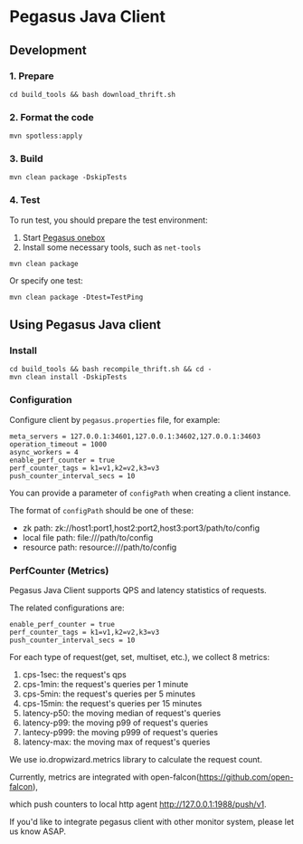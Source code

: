 <!--
Licensed to the Apache Software Foundation (ASF) under one
or more contributor license agreements.  See the NOTICE file
distributed with this work for additional information
regarding copyright ownership.  The ASF licenses this file
to you under the Apache License, Version 2.0 (the
"License"); you may not use this file except in compliance
with the License.  You may obtain a copy of the License at

http://www.apache.org/licenses/LICENSE-2.0

Unless required by applicable law or agreed to in writing,
software distributed under the License is distributed on an
"AS IS" BASIS, WITHOUT WARRANTIES OR CONDITIONS OF ANY
KIND, either express or implied.  See the License for the
specific language governing permissions and limitations
under the License.
-->

# Pegasus Java Client

## Development

### 1. Prepare

```
cd build_tools && bash download_thrift.sh
```

### 2. Format the code

```
mvn spotless:apply
```

### 3. Build

```
mvn clean package -DskipTests
```

### 4. Test

To run test, you should prepare the test environment:
1. Start [Pegasus onebox](https://pegasus.apache.org/overview/onebox/)
2. Install some necessary tools, such as `net-tools`

```
mvn clean package
```

Or specify one test:

```
mvn clean package -Dtest=TestPing
```

## Using Pegasus Java client

### Install

```
cd build_tools && bash recompile_thrift.sh && cd -
mvn clean install -DskipTests
```

### Configuration

Configure client by `pegasus.properties` file, for example:

```
meta_servers = 127.0.0.1:34601,127.0.0.1:34602,127.0.0.1:34603
operation_timeout = 1000
async_workers = 4
enable_perf_counter = true
perf_counter_tags = k1=v1,k2=v2,k3=v3
push_counter_interval_secs = 10
```

You can provide a parameter of `configPath` when creating a client instance.

The format of `configPath` should be one of these:
* zk path: zk://host1:port1,host2:port2,host3:port3/path/to/config
* local file path: file:///path/to/config
* resource path: resource:///path/to/config

### PerfCounter (Metrics)

Pegasus Java Client supports QPS and latency statistics of requests.

The related configurations are:

```
enable_perf_counter = true
perf_counter_tags = k1=v1,k2=v2,k3=v3
push_counter_interval_secs = 10
```

For each type of request(get, set, multiset, etc.), we collect 8 metrics:
1. cps-1sec: the request's qps
2. cps-1min: the request's queries per 1 minute
3. cps-5min: the request's queries per 5 minutes
4. cps-15min: the request's queries per 15 minutes
5. latency-p50: the moving median of request's queries
6. latency-p99: the moving p99 of request's queries
7. lantecy-p999: the moving p999 of request's queries
8. latency-max: the moving max of request's queries

We use io.dropwizard.metrics library to calculate the request count.

Currently, metrics are integrated with open-falcon(https://github.com/open-falcon),
<!-- markdown-link-check-disable -->
which push counters to local http agent http://127.0.0.1:1988/push/v1.
<!-- markdown-link-check-enable-->

If you'd like to integrate pegasus client with other monitor system, please let us know ASAP.
